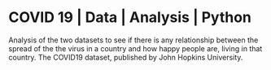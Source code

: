 # COVID 19 | Data | Analysis | Python
Analysis of the two datasets to see if there is any relationship between the spread of the the virus in a country and how happy people are, living in that country. The COVID19 dataset, published by John Hopkins University.
